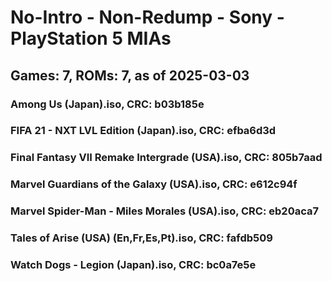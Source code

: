 # No-Intro - Non-Redump - Sony - PlayStation 5 MIAs
## Games: 7, ROMs: 7, as of 2025-03-03

### Among Us (Japan).iso, CRC: b03b185e
### FIFA 21 - NXT LVL Edition (Japan).iso, CRC: efba6d3d
### Final Fantasy VII Remake Intergrade (USA).iso, CRC: 805b7aad
### Marvel Guardians of the Galaxy (USA).iso, CRC: e612c94f
### Marvel Spider-Man - Miles Morales (USA).iso, CRC: eb20aca7
### Tales of Arise (USA) (En,Fr,Es,Pt).iso, CRC: fafdb509
### Watch Dogs - Legion (Japan).iso, CRC: bc0a7e5e
